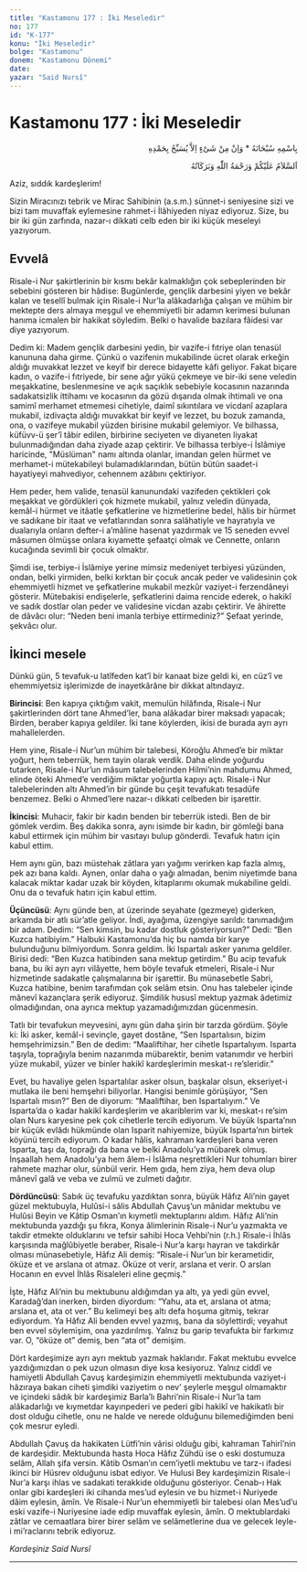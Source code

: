```yaml
---
title: "Kastamonu 177 : İki Meseledir"
no: 177
id: "K-177"
konu: "İki Meseledir"
bolge: "Kastamonu"
donem: "Kastamonu Dönemi"
date: 
yazar: "Said Nursî"
---
```


# Kastamonu 177 : İki Meseledir

<p class="arabic" dir="rtl" title="Meal: “Subhân Allah’ın adıyla” * “Hiçbir şey yoktur ki O'nu hamd ile tesbih etmesin” [İsrâ 17:44]">بِاسْمِهِ سُبْحَانَهُ * وَاِنْ مِنْ شَىْءٍ اِلاَّ يُسَبِّحُ بِحَمْدِهِ</p>

<p class="arabic" dir="rtl" title="Meal: “Allah’ın selâmı, rahmeti ve bereketleri, üzerinize olsun.”">اَلسَّلاَمُ عَلَيْكُمْ وَرَحْمَةُ اللّٰهِ وَبَرَكَاتُهُ</p>

Aziz, sıddık kardeşlerim!

Sizin Miracınızı tebrik ve Mirac Sahibinin (a.s.m.) sünnet-i seniyesine sizi ve bizi tam muvaffak eylemesine rahmet-i İlâhiyeden niyaz ediyoruz. Size, bu bir iki gün zarfında, nazar-ı dikkati celb eden bir iki küçük meseleyi yazıyorum.

## Evvelâ

Risale-i Nur şakirtlerinin bir kısmı bekâr kalmaklığın çok sebeplerinden bir sebebini gösteren bir hâdise: Bugünlerde, gençlik darbesini yiyen ve bekâr kalan ve tesellî bulmak için Risale-i Nur’la alâkadarlığa çalışan ve mühim bir mektepte ders almaya meşgul ve ehemmiyetli bir adamın kerimesi bulunan hanıma icmalen bir hakikat söyledim. Belki o havalide bazılara fâidesi var diye yazıyorum.

Dedim ki: Madem gençlik darbesini yedin, bir vazife-i fıtriye olan tenasül kanununa daha girme. Çünkü o vazifenin mukabilinde ücret olarak erkeğin aldığı muvakkat lezzet ve keyif bir derece bidayette kâfi geliyor. Fakat biçare kadın, o vazife-i fıtriyede, bir sene ağır yükü çekmeye ve bir-iki sene veledin meşakkatine, beslenmesine ve açık saçıklık sebebiyle kocasının nazarında sadakatsizlik ittihamı ve kocasının da gözü dışarıda olmak ihtimali ve ona samimî merhamet etmemesi cihetiyle, daimî sıkıntılara ve vicdanî azaplara mukabil, izdivaçta aldığı muvakkat bir keyif ve lezzet, bu bozuk zamanda, ona, o vazifeye mukabil yüzden birisine mukabil gelemiyor. Ve bilhassa, küfüvv-ü şer’î tâbir edilen, birbirine seciyeten ve diyaneten liyakat bulunmadığından daha ziyade azap çektirir. Ve bilhassa terbiye-i İslâmiye haricinde, "Müslüman" namı altında olanlar, imandan gelen hürmet ve merhamet-i mütekabileyi bulamadıklarından, bütün bütün saadet-i hayatiyeyi mahvediyor, cehennem azâbını çektiriyor.

Hem peder, hem valide, tenasül kanunundaki vazifeden çektikleri çok meşakkat ve gördükleri çok hizmete mukabil, yalnız veledin dünyada, kemâl-i hürmet ve itâatle şefkatlerine ve hizmetlerine bedel, hâlis bir hürmet ve sadıkane bir itaat ve vefatlarından sonra salâhatiyle ve hayratıyla ve dualarıyla onların defter-i a’mâline hasenat yazdırmak ve 15 seneden evvel mâsumen ölmüşse onlara kıyamette şefaatçi olmak ve Cennette, onların kucağında sevimli bir çocuk olmaktır.

Şimdi ise, terbiye-i İslâmiye yerine mimsiz medeniyet terbiyesi yüzünden, ondan, belki yirmiden, belki kırktan bir çocuk ancak peder ve validesinin çok ehemmiyetli hizmet ve şefkatlerine mukabil mezkûr vaziyet-i ferzendâneyi gösterir. Mütebakisi endişelerle, şefkatlerini daima rencide ederek, o hakikî ve sadık dostlar olan peder ve validesine vicdan azabı çektirir. Ve âhirette de dâvâcı olur: “Neden beni imanla terbiye ettirmediniz?” Şefaat yerinde, şekvâcı olur.

## İkinci mesele

Dünkü gün, 5 tevafuk-u latîfeden kat’î bir kanaat bize geldi ki, en cüz’î ve ehemmiyetsiz işlerimizde de inayetkârâne bir dikkat altındayız.

**Birincisi**: Ben kapıya çıktığım vakit, memulün hilâfında, Risale-i Nur şakirtlerinden dört tane Ahmed’ler, bana alâkadar birer maksadı yapacak; Birden, beraber kapıya geldiler. İki tane köylerden, ikisi de burada ayrı ayrı mahallelerden.

Hem yine, Risale-i Nur’un mühim bir talebesi, Köroğlu Ahmed’e bir miktar yoğurt, hem teberrük, hem tayin olarak verdik. Daha elinde yoğurdu tutarken, Risale-i Nur’un mâsum talebelerinden Hilmi’nin mahdumu Ahmed, elinde öteki Ahmed’e verdiğim miktar yoğurtla kapıyı açtı. Risale-i Nur talebelerinden altı Ahmed’in bir günde bu çeşit tevafukatı tesadüfe benzemez. Belki o Ahmed’lere nazar-ı dikkati celbeden bir işarettir.

**İkincisi**: Muhacir, fakir bir kadın benden bir teberrük istedi. Ben de bir gömlek verdim. Beş dakika sonra, aynı isimde bir kadın, bir gömleği bana kabul ettirmek için mühim bir vasıtayı bulup gönderdi. Tevafuk hatırı için kabul ettim.

Hem aynı gün, bazı müstehak zâtlara yarı yağımı verirken kap fazla almış, pek azı bana kaldı. Aynen, onlar daha o yağı almadan, benim niyetimde bana kalacak miktar kadar uzak bir köyden, kitaplarımı okumak mukabiline geldi. Onu da o tevafuk hatırı için kabul ettim.

**Üçüncüsü**: Aynı günde ben, at üzerinde seyahate (gezmeye) giderken, arkamda bir atlı sür’atle geliyor. İndi, ayağıma, üzengiye sarıldı: tanımadığım bir adam. Dedim: “Sen kimsin, bu kadar dostluk gösteriyorsun?” Dedi: “Ben Kuzca hatibiyim.” Halbuki Kastamonu’da hiç bu namda bir karye bulunduğunu bilmiyordum. Sonra geldim. İki Ispartalı asker yanıma geldiler. Birisi dedi: “Ben Kuzca hatibinden sana mektup getirdim.” Bu acip tevafuk bana, bu iki ayrı ayrı vilâyette, hem böyle tevafuk etmeleri, Risale-i Nur hizmetinde sadakatle çalışmalarına bir işarettir. Bu münasebetle Sabri, Kuzca hatibine, benim tarafımdan çok selâm etsin. Onu has talebeler içinde mânevî kazançlara şerik ediyoruz. Şimdilik hususî mektup yazmak âdetimiz olmadığından, ona ayrıca mektup yazamadığımızdan gücenmesin.

Tatlı bir tevafukun meyvesini, aynı gün daha şirin bir tarzda gördüm. Şöyle ki: İki asker, kemâl-i sevinçle, gayet dostâne, “Sen Ispartalısın, bizim hemşehrimizsin.” Ben de dedim: “Maaliftihar, her cihetle Ispartalıyım. Isparta taşıyla, toprağıyla benim nazarımda mübarektir, benim vatanımdır ve herbiri yüze mukabil, yüzer ve binler hakikî kardeşlerimin meskat-ı re’sleridir.”

Evet, bu havaliye gelen Ispartalılar asker olsun, başkalar olsun, ekseriyet-i mutlaka ile beni hemşehri biliyorlar. Hangisi benimle görüşüyor, “Sen Ispartalı mısın?” Ben de diyorum: “Maaliftihar, ben Ispartalıyım.” Ve Isparta’da o kadar hakikî kardeşlerim ve akariblerim var ki, meskat-ı re’sim olan Nurs karyesine pek çok cihetlerle tercih ediyorum. Ve büyük Isparta’nın bir küçük evlâdı hükmünde olan Isparit nahiyemize, büyük Isparta’nın birtek köyünü tercih ediyorum. O kadar hâlis, kahraman kardeşleri bana veren Isparta, taşı da, toprağı da bana ve belki Anadolu’ya mübarek olmuş. İnşaallah hem Anadolu’ya hem âlem-i İslâma neşrettikleri Nur tohumları birer rahmete mazhar olur, sünbül verir. Hem gıda, hem ziya, hem deva olup mânevî galâ ve veba ve zulmü ve zulmeti dağıtır.

**Dördüncüsü**: Sabık üç tevafuku yazdıktan sonra, büyük Hâfız Ali’nin gayet güzel mektubuyla, Hulûsi-i sâlis Abdullah Çavuş’un mânidar mektubu ve Hulûsi Beyin ve Kâtip Osman’ın kıymetli mektuplarını aldım. Hâfız Ali’nin mektubunda yazdığı şu fıkra, Konya âlimlerinin Risale-i Nur’u yazmakta ve takdir etmekte olduklarını ve tefsir sahibi Hoca Vehbi’nin (r.h.) Risale-i İhlâs karşısında mağlûbiyetle beraber, Risale-i Nur’a karşı hayran ve takdirkâr olması münasebetiyle, Hâfız Ali demiş: “Risale-i Nur’un bir kerametidir, öküze et ve arslana ot atmaz. Öküze ot verir, arslana et verir. O arslan Hocanın en evvel İhlâs Risaleleri eline geçmiş.”

İşte, Hâfız Ali’nin bu mektubunu aldığımdan ya altı, ya yedi gün evvel, Karadağ’dan inerken, birden diyordum: “Yahu, ata et, arslana ot atma; arslana et, ata ot ver.” Bu kelimeyi beş altı defa hoşuma gitmiş, tekrar ediyordum. Ya Hâfız Ali benden evvel yazmış, bana da söylettirdi; veyahut ben evvel söylemişim, ona yazdırılmış. Yalnız bu garip tevafukta bir farkımız var. O, “öküze ot” demiş, ben “ata ot” demişim.

Dört kardeşimize ayrı ayrı mektub yazmak haklarıdır. Fakat mektubu evvelce yazdığımızdan o pek uzun olmasın diye kısa kesiyoruz. Yalnız ciddî ve hamiyetli Abdullah Çavuş kardeşimizin ehemmiyetli mektubunda vaziyet-i hâzıraya bakan ciheti şimdiki vaziyetim o nev’ şeylerle meşgul olmamaktır ve içindeki sâdık bir kardeşimiz Barla’lı Bahri’nin Risale-i Nur’la tam alâkadarlığı ve kıymetdar kayınpederi ve pederi gibi hakikî ve hakikatlı bir dost olduğu cihetle, onu ne halde ve nerede olduğunu bilemediğimden beni çok mesrur eyledi.

Abdullah Çavuş da hakikaten Lütfi’nin vârisi olduğu gibi, kahraman Tahirî’nin de kardeşidir. Mektubunda hasta Hoca Hâfız Zühdü ise o eski dostumuza selâm, Allah şifa versin. Kâtib Osman’ın cem’iyetli mektubu ve tarz-ı ifadesi ikinci bir Hüsrev olduğunu isbat ediyor. Ve Hulusi Bey kardeşimizin Risale-i Nur’a karşı ihlas ve sadakati terakkide olduğunu gösteriyor. Cenab-ı Hak onlar gibi kardeşleri iki cihanda mes’ud eylesin ve bu hizmet-i Nuriyede dâim eylesin, âmîn. Ve Risale-i Nur’un ehemmiyetli bir talebesi olan Mes’ud’u eski vazife-i Nuriyesine iade edip muvaffak eylesin, âmîn. O mektublardaki zâtlar ve cemaatlara birer birer selâm ve selâmetlerine dua ve gelecek leyle-i mi’raclarını tebrik ediyoruz.

*Kardeşiniz*
*Said Nursî*

***
